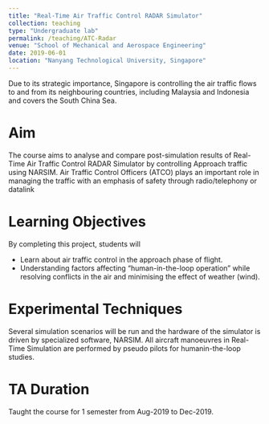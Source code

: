 ```yaml
---
title: "Real-Time Air Traffic Control RADAR Simulator"
collection: teaching
type: "Undergraduate lab"
permalink: /teaching/ATC-Radar
venue: "School of Mechanical and Aerospace Engineering"
date: 2019-06-01
location: "Nanyang Technological University, Singapore"
---
```

Due to its strategic importance, Singapore is controlling the air traffic flows to and from its neighbouring countries, including Malaysia and Indonesia and covers the South China Sea.


Aim
======
The course aims to analyse and compare post-simulation results of Real-Time Air Traffic Control RADAR Simulator by controlling Approach traffic using NARSIM. Air Traffic Control Officers (ATCO) plays an important role in managing the traffic with an emphasis of safety through radio/telephony or datalink


Learning Objectives
======
By completing this project, students will 
* Learn about air traffic control in the approach phase of flight.
* Understanding factors affecting “human-in-the-loop operation” while resolving conflicts in the air and minimising the effect of weather (wind).


Experimental Techniques
======
Several simulation scenarios will be run and the hardware of the simulator is driven by
specialized software, NARSIM. All aircraft manoeuvres in Real-Time Simulation are performed by pseudo pilots for humanin-the-loop studies.

TA Duration
======
Taught the course for 1 semester from Aug-2019 to Dec-2019.